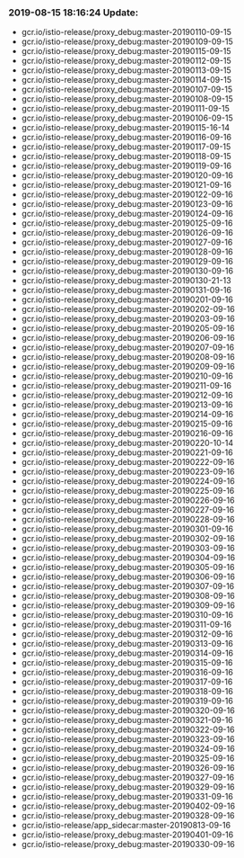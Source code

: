 ### 2019-08-15 18:16:24 Update:

- gcr.io/istio-release/proxy_debug:master-20190110-09-15
- gcr.io/istio-release/proxy_debug:master-20190109-09-15
- gcr.io/istio-release/proxy_debug:master-20190115-09-15
- gcr.io/istio-release/proxy_debug:master-20190112-09-15
- gcr.io/istio-release/proxy_debug:master-20190113-09-15
- gcr.io/istio-release/proxy_debug:master-20190114-09-15
- gcr.io/istio-release/proxy_debug:master-20190107-09-15
- gcr.io/istio-release/proxy_debug:master-20190108-09-15
- gcr.io/istio-release/proxy_debug:master-20190111-09-15
- gcr.io/istio-release/proxy_debug:master-20190106-09-15
- gcr.io/istio-release/proxy_debug:master-20190115-16-14
- gcr.io/istio-release/proxy_debug:master-20190116-09-16
- gcr.io/istio-release/proxy_debug:master-20190117-09-15
- gcr.io/istio-release/proxy_debug:master-20190118-09-15
- gcr.io/istio-release/proxy_debug:master-20190119-09-16
- gcr.io/istio-release/proxy_debug:master-20190120-09-16
- gcr.io/istio-release/proxy_debug:master-20190121-09-16
- gcr.io/istio-release/proxy_debug:master-20190122-09-16
- gcr.io/istio-release/proxy_debug:master-20190123-09-16
- gcr.io/istio-release/proxy_debug:master-20190124-09-16
- gcr.io/istio-release/proxy_debug:master-20190125-09-16
- gcr.io/istio-release/proxy_debug:master-20190126-09-16
- gcr.io/istio-release/proxy_debug:master-20190127-09-16
- gcr.io/istio-release/proxy_debug:master-20190128-09-16
- gcr.io/istio-release/proxy_debug:master-20190129-09-16
- gcr.io/istio-release/proxy_debug:master-20190130-09-16
- gcr.io/istio-release/proxy_debug:master-20190130-21-13
- gcr.io/istio-release/proxy_debug:master-20190131-09-16
- gcr.io/istio-release/proxy_debug:master-20190201-09-16
- gcr.io/istio-release/proxy_debug:master-20190202-09-16
- gcr.io/istio-release/proxy_debug:master-20190203-09-16
- gcr.io/istio-release/proxy_debug:master-20190205-09-16
- gcr.io/istio-release/proxy_debug:master-20190206-09-16
- gcr.io/istio-release/proxy_debug:master-20190207-09-16
- gcr.io/istio-release/proxy_debug:master-20190208-09-16
- gcr.io/istio-release/proxy_debug:master-20190209-09-16
- gcr.io/istio-release/proxy_debug:master-20190210-09-16
- gcr.io/istio-release/proxy_debug:master-20190211-09-16
- gcr.io/istio-release/proxy_debug:master-20190212-09-16
- gcr.io/istio-release/proxy_debug:master-20190213-09-16
- gcr.io/istio-release/proxy_debug:master-20190214-09-16
- gcr.io/istio-release/proxy_debug:master-20190215-09-16
- gcr.io/istio-release/proxy_debug:master-20190216-09-16
- gcr.io/istio-release/proxy_debug:master-20190220-10-14
- gcr.io/istio-release/proxy_debug:master-20190221-09-16
- gcr.io/istio-release/proxy_debug:master-20190222-09-16
- gcr.io/istio-release/proxy_debug:master-20190223-09-16
- gcr.io/istio-release/proxy_debug:master-20190224-09-16
- gcr.io/istio-release/proxy_debug:master-20190225-09-16
- gcr.io/istio-release/proxy_debug:master-20190226-09-16
- gcr.io/istio-release/proxy_debug:master-20190227-09-16
- gcr.io/istio-release/proxy_debug:master-20190228-09-16
- gcr.io/istio-release/proxy_debug:master-20190301-09-16
- gcr.io/istio-release/proxy_debug:master-20190302-09-16
- gcr.io/istio-release/proxy_debug:master-20190303-09-16
- gcr.io/istio-release/proxy_debug:master-20190304-09-16
- gcr.io/istio-release/proxy_debug:master-20190305-09-16
- gcr.io/istio-release/proxy_debug:master-20190306-09-16
- gcr.io/istio-release/proxy_debug:master-20190307-09-16
- gcr.io/istio-release/proxy_debug:master-20190308-09-16
- gcr.io/istio-release/proxy_debug:master-20190309-09-16
- gcr.io/istio-release/proxy_debug:master-20190310-09-16
- gcr.io/istio-release/proxy_debug:master-20190311-09-16
- gcr.io/istio-release/proxy_debug:master-20190312-09-16
- gcr.io/istio-release/proxy_debug:master-20190313-09-16
- gcr.io/istio-release/proxy_debug:master-20190314-09-16
- gcr.io/istio-release/proxy_debug:master-20190315-09-16
- gcr.io/istio-release/proxy_debug:master-20190316-09-16
- gcr.io/istio-release/proxy_debug:master-20190317-09-16
- gcr.io/istio-release/proxy_debug:master-20190318-09-16
- gcr.io/istio-release/proxy_debug:master-20190319-09-16
- gcr.io/istio-release/proxy_debug:master-20190320-09-16
- gcr.io/istio-release/proxy_debug:master-20190321-09-16
- gcr.io/istio-release/proxy_debug:master-20190322-09-16
- gcr.io/istio-release/proxy_debug:master-20190323-09-16
- gcr.io/istio-release/proxy_debug:master-20190324-09-16
- gcr.io/istio-release/proxy_debug:master-20190325-09-16
- gcr.io/istio-release/proxy_debug:master-20190326-09-16
- gcr.io/istio-release/proxy_debug:master-20190327-09-16
- gcr.io/istio-release/proxy_debug:master-20190329-09-16
- gcr.io/istio-release/proxy_debug:master-20190331-09-16
- gcr.io/istio-release/proxy_debug:master-20190402-09-16
- gcr.io/istio-release/proxy_debug:master-20190328-09-16
- gcr.io/istio-release/app_sidecar:master-20190813-09-16
- gcr.io/istio-release/proxy_debug:master-20190401-09-16
- gcr.io/istio-release/proxy_debug:master-20190330-09-16
